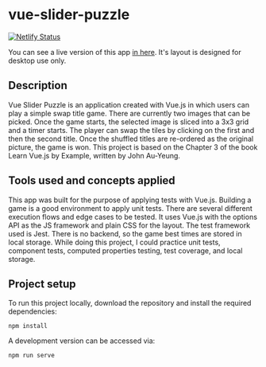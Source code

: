 # vue-slider-puzzle

[![Netlify Status](https://api.netlify.com/api/v1/badges/daacd32a-9f63-4fb5-9fdc-a2289e9d3198/deploy-status)](https://app.netlify.com/sites/beautiful-flan-fc5c64/deploys)

You can see a live version of this app [in here](https://beautiful-flan-fc5c64.netlify.app/).
It's layout is designed for desktop use only.

## Description

Vue Slider Puzzle is an application created with Vue.js in which users can play a simple swap title game.
There are currently two images that can be picked.
Once the game starts, the selected image is sliced into a 3x3 grid and a timer starts.
The player can swap the tiles by clicking on the first and then the second title.
Once the shuffled titles are re-ordered as the original picture, the game is won.
This project is based on the Chapter 3 of the book Learn Vue.js by Example, written by John Au-Yeung.

## Tools used and concepts applied

This app was built for the purpose of applying tests with Vue.js.
Building a game is a good environment to apply unit tests.
There are several different execution flows and edge cases to be tested.
It uses Vue.js with the options API as the JS framework and plain CSS for the layout.
The test framework used is Jest.
There is no backend, so the game best times are stored in local storage.
While doing this project, I could practice unit tests, component tests, computed properties testing, test coverage, and local storage.

## Project setup

To run this project locally, download the repository and install the required dependencies:
```
npm install
```
A development version can be accessed via:
```
npm run serve
```